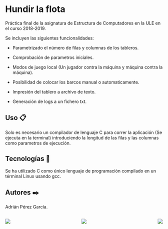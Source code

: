 # Hundir la flota

Práctica final de la asignatura de Estructura de Computadores en la ULE en el curso 2018-2019.

Se incluyen las siguientes funcionalidades:

-   Parametrizado el número de filas y columnas de los tableros.

-   Comprobación de parametros iniciales.

-   Modos de juego local (Un jugador contra la máquina y máquina contra la máquina).

-   Posibilidad de colocar los barcos manual o automaticamente.

-   Impresión del tablero a archivo de texto.

-   Generación de logs a un fichero txt.

## Uso 📋

Solo es necesario un compilador de lenguaje C para correr la aplicación (Se ejecuta en la terminal) introduciendo la longitud de las filas y las columnas como parametros de ejecución.

## Tecnologías 🔧

Se ha utilizado C como único lenguaje de programación compilado en un términal Linux usando gcc.

## Autores ✒️

Adrián Pérez García.

##
<p align="center">
  <img align="left" src="https://forthebadge.com/images/badges/built-with-love.svg">
  <img src="https://forthebadge.com/images/badges/made-with-c.svg">
  <img align="right" src="https://forthebadge.com/images/badges/cc-nc-sa.svg">
</p>

